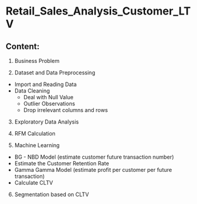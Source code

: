 # Retail_Sales_Analysis_Customer_LTV

## Content:
1. Business Problem
   
2. Dataset and Data Preprocessing
- Import and Reading Data
- Data Cleaning
  - Deal with Null Value
  - Outlier Observations
  - Drop irrelevant columns and rows
  
3. Exploratory Data Analysis

4. RFM Calculation
   
5. Machine Learning
- BG - NBD Model (estimate customer future transaction number)
- Estimate the Customer Retention Rate
- Gamma Gamma Model (estimate profit per customer per future transaction)
- Calculate CLTV
  
6. Segmentation based on CLTV 
